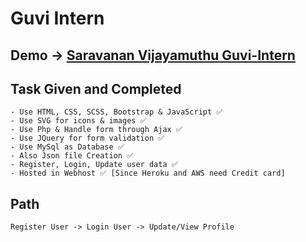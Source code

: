 # Guvi Intern

## Demo -> [Saravanan Vijayamuthu Guvi-Intern](https://saravananvijuthuguviinterayamn.000webhostapp.com/)

## Task Given and Completed
    - Use HTML, CSS, SCSS, Bootstrap & JavaScript ✅
    - Use SVG for icons & images ✅
    - Use Php & Handle form through Ajax ✅
    - Use JQuery for form validation ✅
    - Use MySql as Database ✅
    - Also Json file Creation ✅
    - Register, Login, Update user data ✅
    - Hosted in Webhost ✅ [Since Heroku and AWS need Credit card]

## Path
    Register User -> Login User -> Update/View Profile
